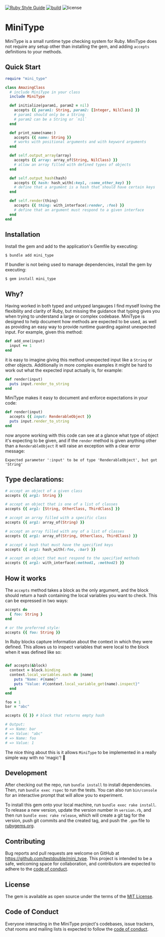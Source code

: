 [![Ruby Style Guide](https://img.shields.io/badge/code_style-standard-brightgreen.svg)](https://github.com/testdouble/standard)
[![build](https://github.com/testdouble/mini_type/actions/workflows/main.yml/badge.svg)](https://github.com/testdouble/mini_type/actions/workflows/main.yml)
![license](https://img.shields.io/github/license/testdouble/mini_type)

# MiniType

MiniType is a small runtime type checking system for Ruby. MiniType does not require any setup other than installing the gem, and adding `accepts` definitions to your methods.

## Quick Start

```ruby
require "mini_type"

class AmazingClass
  # include MiniType in your class
  include MiniType

  def initialize(param1, param2 = nil)
    accepts {{ param1: String, param2: [Integer, NilClass] }}
    # param1 should only be a String
    # param2 can be a String or `nil`
  end

  def print_name(name:)
    accepts {{ name: String }}
    # works with positional arguments and with keyword arguments
  end

  def self.output_array(array)
    accepts {{ array: array_of(String, NilClass) }}
    # allow an array filled with defined types of objects
  end

  def self.output_hash(hash)
    accepts {{ hash: hash_with(:key1, :some_other_key) }}
    # define that a argument is a hash that should have certain keys
  end

  def self.render(thing)
    accepts {{ thing: with_interface(:render, :foo) }}
    # define that an argument must respond to a given interface
  end
end
```

## Installation

Install the gem and add to the application's Gemfile by executing:

    $ bundle add mini_type

If bundler is not being used to manage dependencies, install the gem by executing:

    $ gem install mini_type

## Why?

Having worked in both typed and untyped langauges I find myself loving the flexibility and clarity of Ruby, but missing the guidance that typing gives you when trying to understand a large or complex codebase. MiniType is designed to help document how methods are expected to be used, as well as providing an easy way to provide runtime guarding against unexpected input. For example, given this method:

```ruby
def add_one(input)
  input += 1
end
```

it is easy to imagine giving this method unexpected input like a `String` or other objects. Additionally in more complex examples it might be hard to work out what the expected input actually is, for example:

```ruby
def render(input)
  puts input.render_to_string
end
```

MiniType makes it easy to document and enforce expectations in your code:

```ruby
def render(input)
  accepts {{ input: RenderableObject }}
  puts input.render_to_string
end
```

now anyone working with this code can see at a glance what type of object it's expecting to be given, and if the `render` method is given anything other than a `RenderableObject` it will raise an exception with a clear error message:

```
Expected parameter ':input' to be of type 'RenderableObject', but got 'String'
```

## Type declarations:

```ruby
# accept an object of a given class
accepts {{ arg1: String }}

# accept an object that is one of a list of classes
accepts {{ arg1: [String, OtherClass, ThirdClass] }}

# accept an array filled with a specific class
accepts {{ arg1: array_of(String) }}

# accept an array filled with any of a list of classes
accepts {{ arg1: array_of(String, OtherClass, ThirdClass) }}

# accept a hash that must have the specified keys
accepts {{ arg1: hash_with(:foo, :bar) }}

# accept an object that must respond to the specified methods
accepts {{ arg1: with_interface(:method1, :method2) }}
```

## How it works

The `accepts` method takes a block as the only argument, and the block should return a hash containing the local variables you want to check. This can be expressed in two ways:

```ruby
accepts do
  { foo: String }
end

# or the preferred style:
accepts {{ foo: String }}

```

In Ruby blocks capture information about the context in which they were defined. This allows us to inspect variables that were local to the block when it was defined like so:

```ruby

def accepts(&block)
  context = block.binding
  context.local_variables.each do |name|
    puts "Name: #{name}"
    puts "Value: #{context.local_variable_get(name).inspect}"
  end
end

foo = 1
bar = "abc"

accepts {{ }} # block that returns empty hash

# Output:
# => Name: bar
# => Value: "abc"
# => Name: foo
# => Value: 1
```

The nice thing about this is it allows `MiniType` to be implemented in a really simple way with no 'magic'! 🎉


## Development

After checking out the repo, run `bundle install` to install dependencies. Then, run `bundle exec rspec` to run the tests. You can also run `bin/console` for an interactive prompt that will allow you to experiment.

To install this gem onto your local machine, run `bundle exec rake install`. To release a new version, update the version number in `version.rb`, and then run `bundle exec rake release`, which will create a git tag for the version, push git commits and the created tag, and push the `.gem` file to [rubygems.org](https://rubygems.org).

## Contributing

Bug reports and pull requests are welcome on GitHub at https://github.com/testdouble/mini_type. This project is intended to be a safe, welcoming space for collaboration, and contributors are expected to adhere to the [code of conduct](https://github.com/testdouble/mini_type/blob/main/CODE_OF_CONDUCT.md).

## License

The gem is available as open source under the terms of the [MIT License](https://opensource.org/licenses/MIT).

## Code of Conduct

Everyone interacting in the MiniType project's codebases, issue trackers, chat rooms and mailing lists is expected to follow the [code of conduct](https://github.com/testdouble/mini_type/blob/main/CODE_OF_CONDUCT.md).
